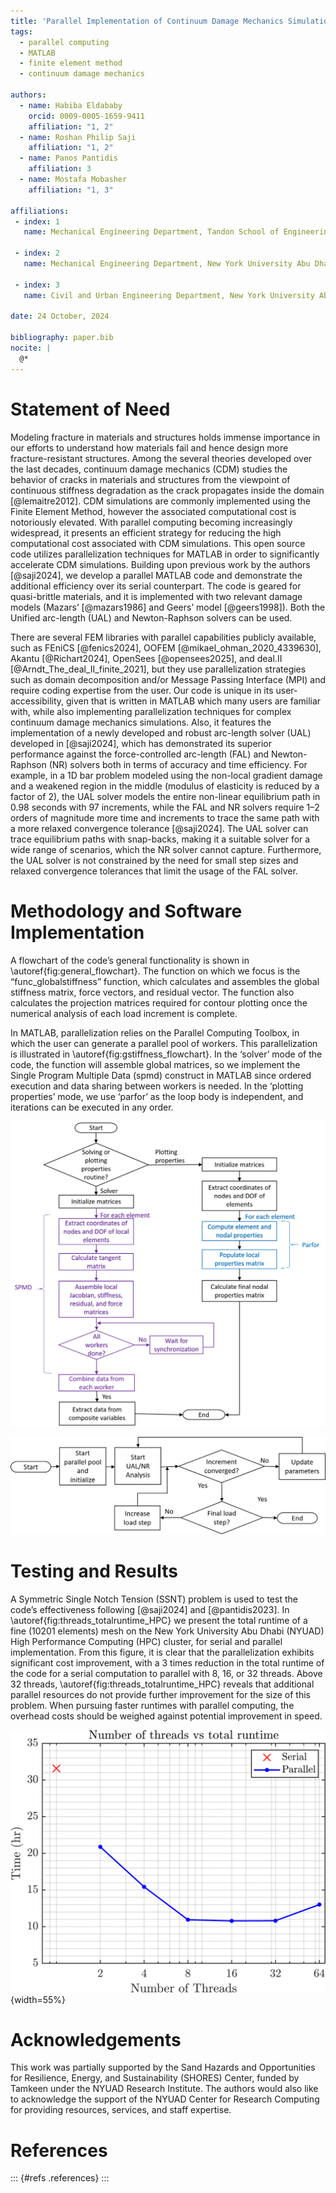 ```yaml
---
title: 'Parallel Implementation of Continuum Damage Mechanics Simulations using FEM and MATLAB'
tags:
  - parallel computing
  - MATLAB
  - finite element method
  - continuum damage mechanics

authors:
  - name: Habiba Eldababy
    orcid: 0009-0005-1659-9411
    affiliation: "1, 2" 
  - name: Roshan Philip Saji
    affiliation: "1, 2" 
  - name: Panos Pantidis
    affiliation: 3
  - name: Mostafa Mobasher
    affiliation: "1, 3" 

affiliations:
 - index: 1
   name: Mechanical Engineering Department, Tandon School of Engineering, New York University, USA 
 
 - index: 2
   name: Mechanical Engineering Department, New York University Abu Dhabi, UAE
 
 - index: 3
   name: Civil and Urban Engineering Department, New York University Abu Dhabi, UAE
   
date: 24 October, 2024

bibliography: paper.bib
nocite: |
  @*
---
```

# Statement of Need
Modeling fracture in materials and structures holds immense importance in our efforts to understand how materials fail and hence design more fracture-resistant structures. Among the several theories developed over the last decades, continuum damage mechanics (CDM) studies the behavior of cracks in materials and structures from the viewpoint of continuous stiffness degradation as the crack propagates inside the domain [@lemaitre2012]. CDM simulations are commonly implemented using the Finite Element Method, however the associated computational cost is notoriously elevated. With parallel computing becoming increasingly widespread, it presents an efficient strategy for reducing the high computational cost associated with CDM simulations. This open source code utilizes parallelization techniques for MATLAB in order to significantly accelerate CDM simulations. Building upon previous work by the authors [@saji2024], we develop a parallel MATLAB code and demonstrate the additional efficiency over its serial counterpart. The code is geared for quasi-brittle materials, and it is implemented with two relevant damage models (Mazars’ [@mazars1986] and Geers’ model [@geers1998]). Both the Unified arc-length (UAL) and Newton-Raphson solvers can be used.

There are several FEM libraries with parallel capabilities publicly available, such as FEniCS [@fenics2024], OOFEM [@mikael_ohman_2020_4339630], Akantu [@Richart2024], OpenSees [@opensees2025], and deal.II [@Arndt_The_deal_II_finite_2021], but they use parallelization strategies such as domain decomposition and/or Message Passing Interface (MPI) and require coding expertise from the user. Our code is unique in its user-accessibility, given that is written in MATLAB which many users are familiar with, while also implementing parallelization techniques for complex continuum damage mechanics simulations. Also, it features the implementation of a newly developed and robust arc-length solver (UAL) developed in [@saji2024], which has demonstrated its superior performance against the force-controlled arc-length (FAL) and Newton-Raphson (NR) solvers both in terms of accuracy and time efficiency. For example, in a 1D bar problem modeled using the non-local gradient damage and a weakened region in the middle (modulus of elasticity is reduced by a factor of 2), the UAL solver models the entire non-linear equilibrium path in 0.98 seconds with 97 increments, while the FAL and NR solvers require 1–2 orders of magnitude more time and increments to trace the same path with a more relaxed convergence tolerance [@saji2024]. The UAL solver can trace equilibrium paths with snap-backs, making it a suitable solver for a wide range of scenarios, which the NR solver cannot capture. Furthermore, the UAL solver is not constrained by the need for small step sizes and relaxed convergence tolerances that limit the usage of the FAL solver. 

# Methodology and Software Implementation
A flowchart of the code’s general functionality is shown in \autoref{fig:general_flowchart}. The function on which we focus is the “func_globalstiffness” function, which calculates and assembles the global stiffness matrix, force vectors, and residual vector. The function also calculates the projection matrices required for contour plotting once the numerical analysis of each load increment is complete.

In MATLAB, parallelization relies on the Parallel Computing Toolbox, in which the user can generate a parallel pool of workers. This parallelization is illustrated in \autoref{fig:gstiffness_flowchart}. In the ‘solver’ mode of the code, the function will assemble global matrices, so we implement the Single Program Multiple Data (spmd) construct in MATLAB since ordered execution and data sharing between workers is needed. In the ‘plotting properties’ mode, we use ‘parfor’ as the loop body is independent, and iterations can be executed in any order. 

![Flowchart of the general code structure\label{fig:general_flowchart}](flowchart_general.png)

![Flowchart of the parallel “func_globalstiffness” function which includes solving and plotting properties routines\label{fig:gstiffness_flowchart}](flowchart_globalstiffness.png)

# Testing and Results

A Symmetric Single Notch Tension (SSNT) problem is used to test the code’s effectiveness following [@saji2024] and [@pantidis2023]. In \autoref{fig:threads_totalruntime_HPC} we present the total runtime of a fine (10201 elements) mesh on the New York University Abu Dhabi (NYUAD) High Performance Computing (HPC) cluster, for serial and parallel implementation. From this figure, it is clear that the parallelization exhibits significant cost improvement, with a 3 times reduction in the total runtime of the code for a serial computation to parallel with 8, 16, or 32 threads. Above 32 threads, \autoref{fig:threads_totalruntime_HPC} reveals that additional parallel resources do not provide further improvement for the size of this problem. When pursuing faster runtimes with parallel computing, the overhead costs should be weighed against potential improvement in speed.

![Total runtime using fine mesh on HPC with the UAL solver. The number of threads is represented on a logarithmic scale for clarity. Additional parallel resources reduce the runtime of a fine mesh on the HPC cluster. \label{fig:threads_totalruntime_HPC}](threads_totalruntime_HPC.png){width=55%}

# Acknowledgements
This work was partially supported by the Sand Hazards and Opportunities for Resilience, Energy, and Sustainability (SHORES) Center, funded by Tamkeen under the NYUAD Research Institute. The authors would also like to acknowledge the support of the NYUAD Center for Research Computing for providing resources, services, and staff expertise.

# References
::: {#refs .references}
:::
